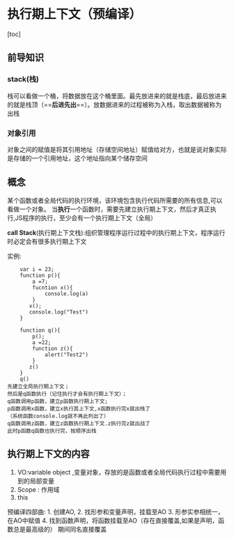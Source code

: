 # 执行期上下文（预编译）

[toc]

## 前导知识

### stack(栈)

 栈可以看做一个桶，将数据放在这个桶里面。最先放进来的就是栈底，最后放进来的就是栈顶（==**后进先出**==）。放数据进来的过程被称为入栈，取出数据被称为出栈

### 对象引用

对象之间的赋值是将其引用地址（存储空间地址）赋值给对方，也就是说对象实际是存储的一个引用地址，这个地址指向某个储存空间

## 概念

某个函数或者全局代码的执行环境，该环境包含执行代码所需要的所有信息,可以看做一个对象。
当**执行**一个函数时，需要先建立执行期上下文，然后才真正执行,JS程序的执行，至少会有一个执行期上下文（全局）

**call Stack**(执行期上下文栈):组织管理程序运行过程中的执行期上下文，程序运行时必定会有很多执行期上下文

实例: 

        var i = 23;
        function p(){
            a =7;
            fucntion x(){
                console.log(a)
            }
           x();
           console.log("Test")
        }
        
        function q(){
            p();
            a =22;
            function z(){
                alert("Test2")
            }
           z()
        }
        q()
    先建立全局执行期上下文；
    然后是q函数执行（记住执行才会有执行期上下文）；
    q函数调用p函数，建立p函数执行期上下文;
    p函数调用x函数，建立x执行其上下文,x函数执行完x就出栈了
    （系统函数console.log就不再此列出了）
    q函数调用z函数，建立z函数执行期上下文.z执行完z就出战了
    此时p函数q函数也执行完，按顺序出栈 
 
    

## 执行期上下文的内容

1. VO:variable object ,变量对象，存放的是函数或者全局代码执行过程中需要用到的局部变量
2. Scope : 作用域
3. this  

预编译四部曲:
    1. 创建AO,
    2. 找形参和变量声明，挂载至AO
    3. 形参实参相统一，在AO中赋值
    4. 找到函数声明，将函数挂载至AO（存在直接覆盖,如果是声明，函数总是最高级的）
期间同名直接覆盖

